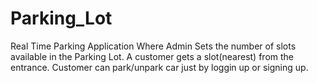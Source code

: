 # Parking_Lot
Real Time Parking Application Where Admin Sets the number of slots available in the Parking Lot.
A customer gets a slot(nearest) from the entrance.
Customer can park/unpark car just by loggin up or signing up.
